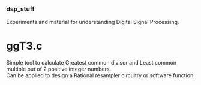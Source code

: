 ### dsp_stuff

Experiments and material for understanding Digital Signal Processing.

# ggT3.c
Simple tool to calculate Greatest common divisor and Least common multiple out of 2 positive integer numbers.<br/>
Can be applied to design a Rational resampler circuitry or software function.
